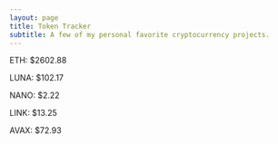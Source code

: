 ```yaml
---
layout: page
title: Token Tracker
subtitle: A few of my personal favorite cryptocurrency projects.
---
```


<!--BEGINCRYPTOINPUT-->
ETH: $2602.88

LUNA: $102.17

NANO: $2.22

LINK: $13.25

AVAX: $72.93

<!--ENDCRYPTOINPUT-->
